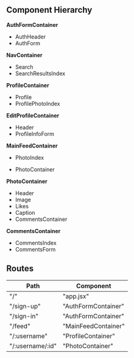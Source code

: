 ## Component Hierarchy

**AuthFormContainer**
 - AuthHeader
 - AuthForm

**NavContainer**
 - Search
  - SearchResultsIndex

**ProfileContainer**
 - Profile
 - ProfilePhotoIndex

**EditProfileContainer**
 - Header
 - ProfileInfoForm

**MainFeedContainer**
 - PhotoIndex
  + PhotoContainer

**PhotoContainer**
 - Header
 - Image
 - Likes
 - Caption
 - CommentsContainer

 **CommentsContainer**
 - CommentsIndex
 - CommentsForm

## Routes

|Path   | Component   |
|-------|-------------|
| "/" | "app.jsx"
| "/sign-up" | "AuthFormContainer" |
| "/sign-in" | "AuthFormContainer" |
| "/feed" | "MainFeedContainer" |
| "/:username" | "ProfileContainer" |
| "/:username/:id" | "PhotoContainer" |
